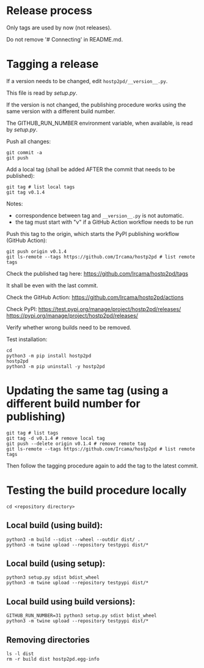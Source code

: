 # Release process

Only tags are used by now (not releases).

Do not remove '# Connecting' in README.md.

# Tagging a release

If a version needs to be changed, edit `hostp2pd/__version__.py`.

This file is read by *setup.py*.

If the version is not changed, the publishing procedure works using the same version with a different build number.

The GITHUB_RUN_NUMBER environment variable, when available, is read by *setup.py*.

Push all changes:

```shell
git commit -a
git push
```

Add a local tag (shall be added AFTER the commit that needs to be published):

```shell
git tag # list local tags
git tag v0.1.4
```

Notes:

- correspondence between tag and `__version__.py` is not automatic.
- the tag must start with "v" if a GitHub Action workflow needs to be run

Push this tag to the origin, which starts the PyPI publishing workflow (GitHub Action):

```shell
git push origin v0.1.4
git ls-remote --tags https://github.com/Ircama/hostp2pd # list remote tags
```

Check the published tag here: https://github.com/Ircama/hostp2pd/tags

It shall be even with the last commit.

Check the GitHub Action: https://github.com/Ircama/hostp2pd/actions

Check PyPI:
https://test.pypi.org/manage/project/hostp2pd/releases/
https://pypi.org/manage/project/hostp2pd/releases/

Verify whether wrong builds need to be removed.

Test installation:

```shell
cd
python3 -m pip install hostp2pd
hostp2pd
python3 -m pip uninstall -y hostp2pd
```

# Updating the same tag (using a different build number for publishing)

```shell
git tag # list tags
git tag -d v0.1.4 # remove local tag
git push --delete origin v0.1.4 # remove remote tag
git ls-remote --tags https://github.com/Ircama/hostp2pd # list remote tags
```

Then follow the tagging procedure again to add the tag to the latest commit.

# Testing the build procedure locally

```shell
cd <repository directory>
```

## Local build (using build):

```shell
python3 -m build --sdist --wheel --outdir dist/ .
python3 -m twine upload --repository testpypi dist/*
```

## Local build (using setup):

```shell
python3 setup.py sdist bdist_wheel
python3 -m twine upload --repository testpypi dist/*
```

## Local build using build versions):

```shell
GITHUB_RUN_NUMBER=31 python3 setup.py sdist bdist_wheel
python3 -m twine upload --repository testpypi dist/*
```

## Removing directories

```shell
ls -l dist
rm -r build dist hostp2pd.egg-info
```
